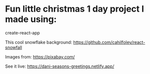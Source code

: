 # Fun little christmas 1 day project I made using:

create-react-app

This cool snowflake background:
https://github.com/cahilfoley/react-snowfall

Images from:
https://pixabay.com/

See it live:
https://dani-seasons-greetings.netlify.app/
